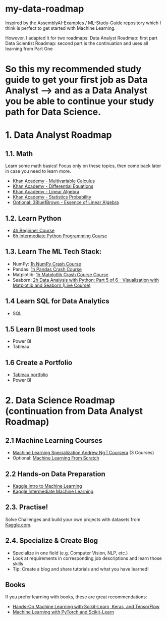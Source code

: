 # my-data-roadmap
Inspired by the AssemblyAI-Examples / ML-Study-Guide repository which I think is perfect to get started with Machine Learning.  

However, I adapted it for two roadmaps:
Data Analyst Roadmap: first part
Data Scientist Roadmap: second part is the continuation and uses all learning from Part One

# So this my recommended study guide to get your first job as Data Analyst --> and as a Data Analyst you be able to continue your study path for Data Science.

# 1. Data Analyst Roadmap

## 1.1. Math

Learn some math basics! Focus only on these topics, then come back later in case you need to learn more.

 * [Khan Academy - Multivariable Calculus](https://www.khanacademy.org/math/multivariable-calculus)
 * [Khan Academy - Differential Equations](https://www.khanacademy.org/math/differential-equations)
 * [Khan Academy - Linear Algebra](https://www.khanacademy.org/math/linear-algebra)
 * [Khan Academy - Statistics Probability](https://www.khanacademy.org/math/statistics-probability)
 * [Optional: 3Blue1Brown - Essence of Linear Algebra](https://www.3blue1brown.com/essence-of-linear-algebra-page/)
 
## 1.2. Learn Python

* [4h Beginner Course](https://youtu.be/rfscVS0vtbw)
* [6h Intermediate Python Programming Course](https://youtu.be/HGOBQPFzWKo)

## 1.3. Learn The ML Tech Stack:

* NumPy:  [1h NumPy Crash Course](https://youtu.be/9JUAPgtkKpI)
* Pandas: [1h Pandas Crash Course](https://youtu.be/vmEHCJofslg)
* Matplotlib: [1h Matplotlib Crash Course Course](https://youtu.be/3Xc3CA655Y4)
* Seaborn: [2h Data Analysis with Python: Part 5 of 6 - Visualization with Matplotlib and Seaborn (Live Course)](https://www.youtube.com/watch?v=bybjFBOBJlg)

## 1.4 Learn SQL for Data Analytics

* SQL

## 1.5 Learn BI most used tools

* Power BI
* Tableau

## 1.6 Create a Portfolio

* [Tableau portfolio](public.tableau.com)
* Power BI

# 2. Data Science Roadmap (continuation from Data Analyst Roadmap)

## 2.1 Machine Learning Courses

* [Machine Learning Specialization Andrew Ng | Coursera](https://www.coursera.org/specializations/machine-learning-introduction) (3 Courses)
* Optional: [Machine Learning From Scratch](https://youtube.com/playlist?list=PLqnslRFeH2Upcrywf-u2etjdxxkL8nl7E)

## 2.2 Hands-on Data Preparation

* [Kaggle Intro to Machine Learning](https://www.kaggle.com/learn/intro-to-machine-learning)
* [Kaggle Intermediate Machine Learning](https://www.kaggle.com/learn/intermediate-machine-learning)

## 2.3. Practise!

Solve Challenges and build your own projects with datasets from [Kaggle.com](Kaggle.com).

## 2.4. Specialize & Create Blog

* Specialize in one field (e.g. Computer Vision, NLP, etc.) 
* Look at requirements in corresponding job descriptions and learn those skills
* Tip: Create a blog and share tutorials and what you have learned!

## Books
If you prefer learning with books, these are great recommendations:

* [Hands-On Machine Learning with Scikit-Learn, Keras, and TensorFlow](https://www.oreilly.com/library/view/hands-on-machine-learning/9781492032632/)
* [Machine Learning with PyTorch and Scikit-Learn](https://www.packtpub.com/product/machine-learning-with-pytorch-and-scikit-learn/9781801819312)
